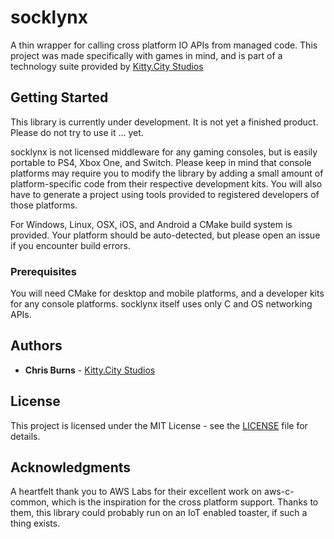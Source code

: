 # socklynx

A thin wrapper for calling cross platform IO APIs from managed code. This project was made specifically with games in mind, and is part of a technology suite provided by [Kitty.City Studios](https://kitty.city)

## Getting Started

This library is currently under development. It is not yet a finished product. Please do not try to use it ... yet.

socklynx is not licensed middleware for any gaming consoles, but is easily portable to PS4, Xbox One, and Switch. Please keep in mind that console platforms may require you to modify the library by adding a small amount of platform-specific code from their respective development kits. You will also have to generate a project using tools provided to registered developers of those platforms.

For Windows, Linux, OSX, iOS, and Android a CMake build system is provided. Your platform should be auto-detected, but please open an issue if you encounter build errors.

### Prerequisites

You will need CMake for desktop and mobile platforms, and a developer kits for any console platforms. socklynx itself uses only C and OS networking APIs.

## Authors

* **Chris Burns** - [Kitty.City Studios](https://kitty.city)

## License

This project is licensed under the MIT License - see the [LICENSE](LICENSE) file for details.

## Acknowledgments

A heartfelt thank you to AWS Labs for their excellent work on aws-c-common, which is the inspiration for the cross platform support. Thanks to them, this library could probably run on an IoT enabled toaster, if such a thing exists.
